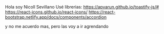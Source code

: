 Hola soy Nicoll Sevillano
Usé librerias:
https://apvarun.github.io/toastify-js/#
https://react-icons.github.io/react-icons/
https://react-bootstrap.netlify.app/docs/components/accordion

y no me acuerdo mas, pero las voy a ir agrendando
